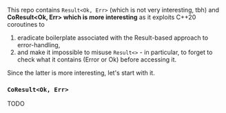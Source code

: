 This repo contains `Result<Ok, Err>` (which is not very interesting, tbh) and **CoResult<Ok, Err> which
is more interesting** as it exploits C++20 coroutines to
1. eradicate boilerplate associated with the Result-based approach to error-handling,
2. and make it impossible to misuse `Result<>` - in particular, to forget to check what it contains
   (Error or Ok) before accessing it.

Since the latter is more interesting, let's start with it.

### `CoResult<Ok, Err>`

TODO
